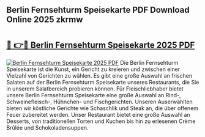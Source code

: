 ## Berlin Fernsehturm Speisekarte PDF Download Online 2025 zkrmw

# <h2><a href="http://gc8m2u.nevu.top/?p=Berlin+Fernsehturm+Speisekarte">🔗 👉🔴 Berlin Fernsehturm Speisekarte 2025 PDF</a></h2>

[![Berlin Fernsehturm Speisekarte 2025 PDF](https://i.imgur.com/dBaPXMq.png)](http://gc8m2u.nevu.top/?p=Berlin+Fernsehturm+Speisekarte)
Die Berlin Fernsehturm Speisekarte ist die Kunst, ein Gericht zu kreieren und zwischen einer Vielzahl von Gerichten zu wählen. Es gibt eine große Auswahl an frischen Salaten auf der Berlin Fernsehturm Speisekarte unseres Restaurants, die Sie in unserem Salatbereich probieren können. Für Fleischliebhaber bietet unsere Berlin Fernsehturm Speisekarte eine große Auswahl an Rind-, Schweinefleisch-, Hühnchen- und Fischgerichten. Unseren Auserwählten bieten wir köstliche Gerichte wie Schaschlik und Steak an, die über offenem Feuer zubereitet werden. Unser Restaurant bietet eine große Auswahl an Desserts, von traditionellen Torten und Kuchen bis hin zu erlesenen Crème Brûlée und Schokoladensuppen.

